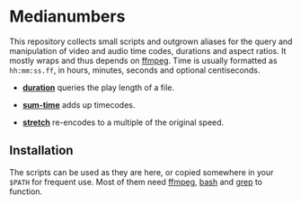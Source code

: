 # Medianumbers

This repository collects small scripts and outgrown aliases for the query and manipulation of video and audio time codes, durations and aspect ratios. It mostly wraps and thus depends on [ffmpeg](http://ffmpeg.org/). Time is usually formatted as `hh:mm:ss.ff`, in hours, minutes, seconds and optional centiseconds.

- [**duration**](duration.md) queries the play length of a file.

- [**sum-time**](sum-time.md) adds up timecodes.

- [**stretch**](stretch.md) re-encodes to a multiple of the original speed.


## Installation

The scripts can be used as they are here, or copied somewhere in your `$PATH` for frequent use. Most of them need [ffmpeg](http://ffmpeg.org/), [bash](http://tiswww.case.edu/php/chet/bash/bashtop.html) and [grep](https://www.gnu.org/software/grep/) to function.
